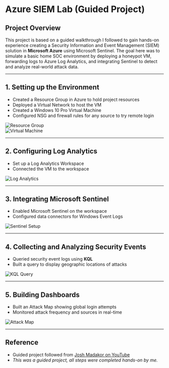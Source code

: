 # Azure SIEM Lab (Guided Project)

## Project Overview
This project is based on a guided walkthrough I followed to gain hands-on experience creating a Security Information and Event Management (SIEM) solution in **Microsoft Azure** using Microsoft Sentinel. The goal here was to simulate a basic home SOC environment by deploying a honeypot VM, forwarding logs to Azure Log Analytics, and integrating Sentinel to detect and analyze real-world attack data.

---

## 1. Setting up the Environment
- Created a Resource Group in Azure to hold project resources  
- Deployed a Virtual Network to host the VM  
- Created a Windows 10 Pro Virtual Machine  
- Configured NSG and firewall rules for any source to try remote login  

![Resource Group](https://github.com/user-attachments/assets/a58fdd65-fc1c-40b0-b813-7196bb153f67)  
![Virtual Machine](https://github.com/user-attachments/assets/f7ceb0cb-6cb4-497c-8161-c8953e1ec3fc)

---

## 2. Configuring Log Analytics
- Set up a Log Analytics Workspace  
- Connected the VM to the workspace  

![Log Analytics](https://github.com/user-attachments/assets/9f6b1661-86bb-4435-9906-bb0e00aba133)

---

## 3. Integrating Microsoft Sentinel
- Enabled Microsoft Sentinel on the workspace  
- Configured data connectors for Windows Event Logs   

![Sentinel Setup](https://github.com/user-attachments/assets/c9a8c382-a062-421d-9f30-79f71b499054)

---

## 4. Collecting and Analyzing Security Events
- Queried security event logs using **KQL**  
- Built a query to display geographic locations of attacks  

![KQL Query](https://github.com/user-attachments/assets/a77a2b66-0e5f-42af-82d5-e476f3c18c05)

---

## 5. Building Dashboards
- Built an Attack Map showing global login attempts  
- Monitored attack frequency and sources in real-time  

![Attack Map](https://github.com/user-attachments/assets/5b05ab17-45ff-434d-84a9-22d7e1ce5d7b)

---

## Reference
- Guided project followed from [Josh Madakor on YouTube](https://www.youtube.com/watch?v=g5JL2RIbThM&t=2933s)  
- *This was a guided project, all steps were completed hands-on by me.*
